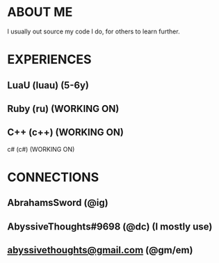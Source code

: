 
# ABOUT ME

I usually out source my code I do, for others to learn further.

# EXPERIENCES

LuaU (luau) (5-6y)
-
Ruby (ru) (WORKING ON)
-
C++ (c++) (WORKING ON)
-
c# (c#) (WORKING ON)

# CONNECTIONS 

AbrahamsSword (@ig)
-
AbyssiveThoughts#9698 (@dc) (I mostly use)
-
abyssivethoughts@gmail.com (@gm/em)
-
